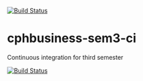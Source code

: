 [![Build Status](https://travis-ci.org/Jegp/cphbusiness-sem3-ci.svg?branch=master)](https://travis-ci.org/Jegp/cphbusiness-sem3-ci)

# cphbusiness-sem3-ci
Continuous integration for third semester

[![Build Status](https://travis-ci.org/HamzaConnection/cphbusiness-sem3-ci.svg?branch=master)](https://travis-ci.org/HamzaConnection/cphbusiness-sem3-ci)
